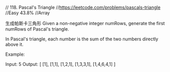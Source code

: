 // 118. Pascal's Triangle
//https://leetcode.com/problems/pascals-triangle
//Easy 43.8%
//Array

生成帕斯卡三角形
Given a non-negative integer numRows, generate the first numRows of Pascal's triangle.


In Pascal's triangle, each number is the sum of the two numbers directly above it.

Example:

Input: 5
Output:
[
     [1],
    [1,1],
   [1,2,1],
  [1,3,3,1],
 [1,4,6,4,1]
]